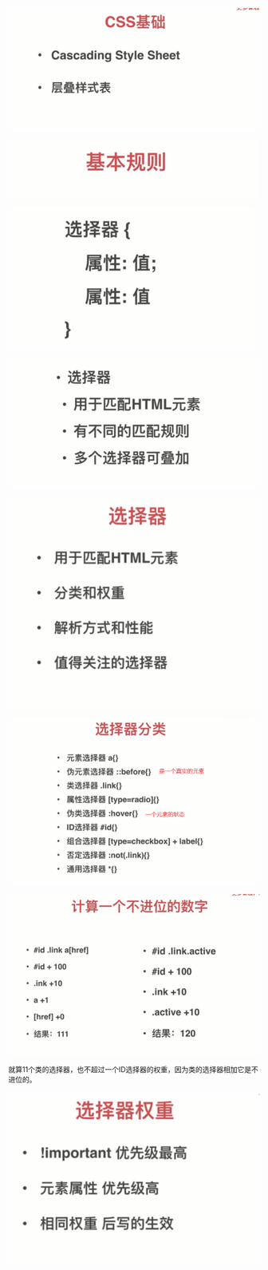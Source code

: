 ![](image/1648107622486.png)

![](image/1648107633617.png)

![](image/1648107639217.png)

![](image/1648107655274.png)

![](image/1648107683805.png)

![](image/1648107780867.png)

![](image/1648107815087.png)

就算11个类的选择器，也不超过一个ID选择器的权重，因为类的选择器相加它是不进位的。

![](image/1648107913043.png)
